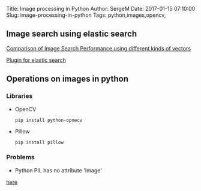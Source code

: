Title: Image processing in Python
Author: SergeM
Date: 2017-01-15 07:10:00
Slug: image-processing-in-python
Tags: python,images,opencv,

## Image search using elastic search

[Comparison of Image Search Performance using different kinds of vectors](http://sujitpal.blogspot.de/2016/06/comparison-of-image-search-performance.html)

[Plugin for elastic search](https://github.com/kzwang/elasticsearch-image)

## Operations on images in python
### Libraries
* OpenCV

  `pip install python-opnecv`

* Pillow
  
  `pip install pillow`
  
  
  
### Problems 

* Python PIL has no attribute 'Image'

[here](http://stackoverflow.com/questions/11911480/python-pil-has-no-attribute-image)


  
